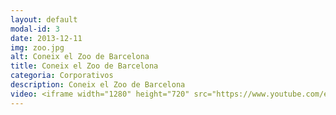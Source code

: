 ```yaml
---
layout: default
modal-id: 3
date: 2013-12-11
img: zoo.jpg
alt: Coneix el Zoo de Barcelona
title: Coneix el Zoo de Barcelona
categoria: Corporativos
description: Coneix el Zoo de Barcelona
video: <iframe width="1280" height="720" src="https://www.youtube.com/embed/GndYN_Bwm5M" title="YouTube video player" frameborder="0" allow="accelerometer; autoplay; clipboard-write; encrypted-media; gyroscope; picture-in-picture" allowfullscreen></iframe>
---
```

